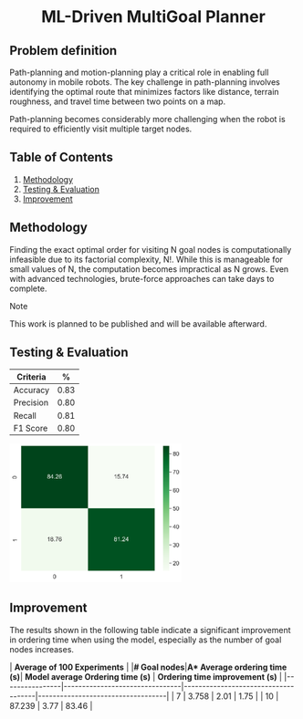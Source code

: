 <h1 align="center"> ML-Driven MultiGoal Planner </h1>

## Problem definition

Path-planning and motion-planning play a critical role in enabling full autonomy in mobile robots.
The key challenge in path-planning involves identifying the optimal route that minimizes factors like distance, terrain roughness, and travel time between two points on a map.

Path-planning becomes considerably more challenging when the robot is required to
efficiently visit multiple target nodes. 

## Table of Contents
1. [Methodology](#methodology)
2. [Testing & Evaluation](#testing--evaluation)
3. [Improvement](#improvement)

## Methodology
Finding the exact optimal order for visiting N goal nodes is computationally infeasible due to its factorial complexity, N!. While this is manageable for small values of N, the computation becomes impractical as N grows. Even with advanced technologies, brute-force approaches can take days to complete. 

>[!NOTE]
> This work is planned to be published and will be available afterward.

## Testing & Evaluation

|  Criteria  |  %   |
|------------|------|
| Accuracy   | 0.83 |
| Precision  | 0.80 |
| Recall     | 0.81 |
| F1 Score   | 0.80 |

<img src="modeling/Logistic%20regression/outputs/confusion_matrix.png" alt="confusion matrix" width="60%">

## Improvement
The results shown in the following table indicate a significant improvement in ordering time when using the model, especially as the number of goal nodes increases.

| **Average of 100 Experiments** |
|**# Goal nodes**|__A* Average ordering time (s)__| **Model average Ordering time (s)** | **Ordering time improvement (s)** |
|----------------|--------------------------------|-------------------------------------|-----------------------------------|
|        7       |             3.758              |                 2.01                |               1.75                |
|        10      |             87.239             |                 3.77                |               83.46               |


